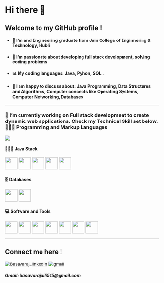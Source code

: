 
<h1 allign-items: center>Hi there 👋 </h1>

## Welcome to my GitHub profile !

<ul>
   <li> <h4>🥇 I'm and Engineering graduate from Jain College of Enginnering & Technology, Hubli </h4></li>
   <li><h4>🎫 I'm passionate about developing <strong>full stack development</strong>, solving coding problems</h4></li>
   <li><h4>📊 My coding languages: <strong>Java, Pyhon, SQL</strong>.. </h4> </li>
   <li><h4>🧧 I am happy to discuss about: Java Programming, Data Structures and Algorithms, Computer concepts like Operating Systems, Computer Networking, Databases</h4> </li>
</ul>
<hr>

<h3>🔭 I’m currently working on <strong>Full stack development</strong> to create dynamic web applications. Check my Technical Skill set below.
<!-- ----------- TECH STACK SECTION ------------ -->
   <h4">👩🏻‍💻 Programming and Markup Languages</h4>
   <p>
     <a href="https://skillicons.dev">
       <img src="https://skillicons.dev/icons?i=java,python,django,html,css,javascript,php"/>
     </a>
   </p>
   <h4>👩🏻‍💻 Java Stack</h4>
   <p>
       <img src="https://user-images.githubusercontent.com/25181517/117201470-f6d56780-adec-11eb-8f7c-e70e376cfd07.png" height=40px width=40px />
      <img src="https://user-images.githubusercontent.com/25181517/183891303-41f257f8-6b3d-487c-aa56-c497b880d0fb.png" height=40px width=40px />
      <img src="https://user-images.githubusercontent.com/25181517/117207242-07d5a700-adf4-11eb-975e-be04e62b984b.png" height=40px width=40px />
      <img src="https://user-images.githubusercontent.com/25181517/117207493-49665200-adf4-11eb-808e-a9c0fcc2a0a0.png" height=40px width=40px/>
      <img src="https://user-images.githubusercontent.com/25181517/192107858-fe19f043-c502-4009-8c47-476fc89718ad.png" height=40px width=40px />
     </a>
   </p>
   <h4>🗄️ Databases </h4>
   <p>
       <img src="https://user-images.githubusercontent.com/25181517/183896128-ec99105a-ec1a-4d85-b08b-1aa1620b2046.png"  height=40px width=40px/>
      <img src="https://user-images.githubusercontent.com/25181517/117208736-bdedc080-adf5-11eb-912f-61c7d43705f6.png"  height=40px width=40px/>
     </a>
   </p>
   <h4>💻 Software and Tools </h4>
   <p>
        <img src="https://user-images.githubusercontent.com/25181517/192108892-6e9b5cdf-4e35-4a70-ad9a-801a93a07c1c.png"  height=40px width=40px/>
        <img src="https://user-images.githubusercontent.com/25181517/192108890-200809d1-439c-4e23-90d3-b090cf9a4eea.png"  height=40px width=40px/>
        <img src="https://user-images.githubusercontent.com/25181517/192108891-d86b6220-e232-423a-bf5f-90903e6887c3.png"  height=40px width=40px/>
        <img src="https://user-images.githubusercontent.com/25181517/192109061-e138ca71-337c-4019-8d42-4792fdaa7128.png"  height=40px width=40px/>
        <img src="https://user-images.githubusercontent.com/25181517/183914128-3fc88b4a-4ac1-40e6-9443-9a30182379b7.png"  height=40px width=40px/>
        <img src="https://user-images.githubusercontent.com/25181517/192108372-f71d70ac-7ae6-4c0d-8395-51d8870c2ef0.png"  height=40px width=40px/>
        <img src="https://user-images.githubusercontent.com/25181517/192108374-8da61ba1-99ec-41d7-80b8-fb2f7c0a4948.png"  height=40px width=40px/>
     </a>
   <hr>
   <!-- ----------- TECH STACK SECTION END------------ -->
   </p>
   
## Connect me here !
<p>
<a href="https://www.linkedin.com/in/basavaraj-aili-2b495b218/" target="blank"><img align="center" src="https://img.shields.io/badge/LinkedIn-0077B5?style=for-the-badge&logo=linkedin&logoColor=white" alt="Basavaraj_linkedIn"/></a> 
<a href="mailto:basavarajaili515@gmail.com" target="blank"><img align="center" src="https://img.shields.io/badge/Gmail-D14836?style=for-the-badge&logo=gmail&logoColor=white" alt="gmail"/></a> 
<br>
</p>
<p align:"center">
<!--    [linkedin]: https://www.linkedin.com/in/basavaraj-aili-2b495b218/
   [github]:https://github.com/BasavarajAili1 -->
   <h5>Gmail: basavarajaili515@gmail.com</h5>
</p>


